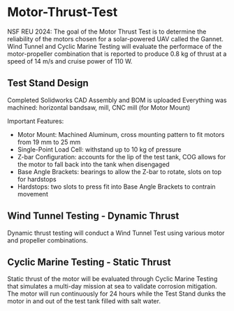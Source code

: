 # Motor-Thrust-Test
NSF REU 2024:
The goal of the Motor Thrust Test is to determine the reliability of the motors chosen for a solar-powered UAV called the Gannet. Wind Tunnel and Cyclic Marine Testing will evaluate the performace of the motor-propeller combination that is reported to produce 0.8 kg of thrust at a speed of 14 m/s and cruise power of 110 W.

## Test Stand Design
Completed Solidworks CAD Assembly and BOM is uploaded
Everything was machined: horizontal bandsaw, mill, CNC mill (for Motor Mount)

Important Features:
* Motor Mount: Machined Aluminum, cross mounting pattern to fit motors from 19 mm to 25 mm
* Single-Point Load Cell: withstand up to 10 kg of pressure
* Z-bar Configuration: accounts for the lip of the test tank, COG allows for the motor to fall back into the tank when disengaged
* Base Angle Brackets: bearings to allow the Z-bar to rotate, slots on top for hardstops
* Hardstops: two slots to press fit into Base Angle Brackets to contrain movement

## Wind Tunnel Testing - Dynamic Thrust 
Dynamic thrust testing will conduct a Wind Tunnel Test using various motor and propeller combinations. 

## Cyclic Marine Testing - Static Thrust
Static thrust of the motor will be evaluated through Cyclic Marine Testing that simulates a multi-day mission at sea to validate corrosion mitigation. The motor will run continuously for 24 hours while the Test Stand dunks the motor in and out of the test tank filled with salt water.
